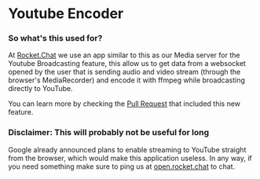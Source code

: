 # Youtube Encoder

### So what's this used for?

At [Rocket.Chat](https://github.com/RocketChat/Rocket.Chat) we use an app similar to this as our Media server for the Youtube Broadcasting feature,
this allow us to get data from a websocket opened by the user that is sending audio and video stream (through the browser's MediaRecorder) and encode it with ffmpeg while broadcasting directly to YouTube.

You can learn more by checking the [Pull Request](https://github.com/RocketChat/Rocket.Chat/pull/10127) that included this new feature.

### Disclaimer: This will probably not be useful for long

Google already announced plans to enable streaming to YouTube straight from the browser, which would make this application useless. In any way, if you need something make sure to ping us at [open.rocket.chat](https://open.rocket.chat) to chat.
